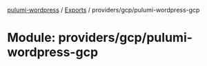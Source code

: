 [pulumi-wordpress](../README.md) / [Exports](../modules.md) / providers/gcp/pulumi-wordpress-gcp

# Module: providers/gcp/pulumi-wordpress-gcp
